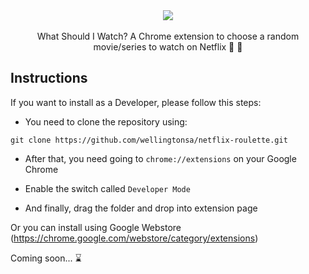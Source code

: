   <div align="center" display="flex">
    <Image src="https://raw.githubusercontent.com/wellingtonsa/netflix-roulette/master/assets/icon128.png"/>
  </div>
  <br>
  <div align="center">
    What Should I Watch? A Chrome extension to choose a random movie/series to watch on Netflix 🎥 🔀
  </div>

 ## Instructions
If you want to install as a Developer, please follow this steps:
- You need to clone the repository using:
```
git clone https://github.com/wellingtonsa/netflix-roulette.git
```
- After that, you need going to `chrome://extensions` on your Google Chrome

- Enable the switch called `Developer Mode`

- And finally, drag the folder and drop into extension page

Or you can install using Google Webstore (https://chrome.google.com/webstore/category/extensions)

Coming soon... ⌛